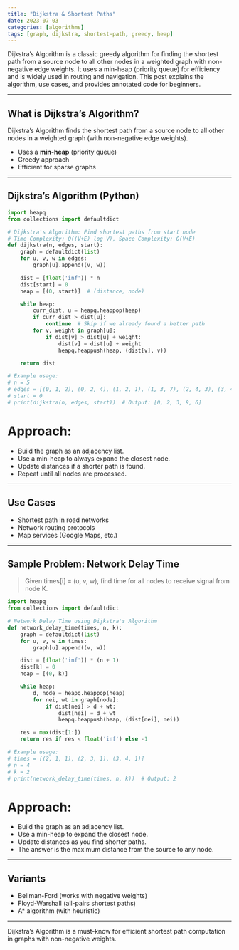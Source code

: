 ```yaml
---
title: "Dijkstra & Shortest Paths"
date: 2023-07-03
categories: [algorithms]
tags: [graph, dijkstra, shortest-path, greedy, heap]
---
```


Dijkstra’s Algorithm is a classic greedy algorithm for finding the shortest path from a source node to all other nodes in a weighted graph with non-negative edge weights. It uses a min-heap (priority queue) for efficiency and is widely used in routing and navigation. This post explains the algorithm, use cases, and provides annotated code for beginners.

---

## What is Dijkstra’s Algorithm?

Dijkstra’s Algorithm finds the shortest path from a source node to all other nodes in a weighted graph (with non-negative edge weights).

- Uses a **min-heap** (priority queue)
- Greedy approach
- Efficient for sparse graphs

---

## Dijkstra’s Algorithm (Python)

```python
import heapq
from collections import defaultdict

# Dijkstra's Algorithm: Find shortest paths from start node
# Time Complexity: O((V+E) log V), Space Complexity: O(V+E)
def dijkstra(n, edges, start):
    graph = defaultdict(list)
    for u, v, w in edges:
        graph[u].append((v, w))

    dist = [float('inf')] * n
    dist[start] = 0
    heap = [(0, start)]  # (distance, node)

    while heap:
        curr_dist, u = heapq.heappop(heap)
        if curr_dist > dist[u]:
            continue  # Skip if we already found a better path
        for v, weight in graph[u]:
            if dist[v] > dist[u] + weight:
                dist[v] = dist[u] + weight
                heapq.heappush(heap, (dist[v], v))

    return dist

# Example usage:
# n = 5
# edges = [(0, 1, 2), (0, 2, 4), (1, 2, 1), (1, 3, 7), (2, 4, 3), (3, 4, 1)]
# start = 0
# print(dijkstra(n, edges, start))  # Output: [0, 2, 3, 9, 6]
```
# Approach:
- Build the graph as an adjacency list.
- Use a min-heap to always expand the closest node.
- Update distances if a shorter path is found.
- Repeat until all nodes are processed.

---

## Use Cases

- Shortest path in road networks
- Network routing protocols
- Map services (Google Maps, etc.)

---

## Sample Problem: Network Delay Time

> Given times[i] = (u, v, w), find time for all nodes to receive signal from node K.

```python
import heapq
from collections import defaultdict

# Network Delay Time using Dijkstra's Algorithm
def network_delay_time(times, n, k):
    graph = defaultdict(list)
    for u, v, w in times:
        graph[u].append((v, w))

    dist = [float('inf')] * (n + 1)
    dist[k] = 0
    heap = [(0, k)]

    while heap:
        d, node = heapq.heappop(heap)
        for nei, wt in graph[node]:
            if dist[nei] > d + wt:
                dist[nei] = d + wt
                heapq.heappush(heap, (dist[nei], nei))

    res = max(dist[1:])
    return res if res < float('inf') else -1

# Example usage:
# times = [(2, 1, 1), (2, 3, 1), (3, 4, 1)]
# n = 4
# k = 2
# print(network_delay_time(times, n, k))  # Output: 2
```
# Approach:
- Build the graph as an adjacency list.
- Use a min-heap to expand the closest node.
- Update distances as you find shorter paths.
- The answer is the maximum distance from the source to any node.

---

## Variants

- Bellman-Ford (works with negative weights)
- Floyd-Warshall (all-pairs shortest paths)
- A* algorithm (with heuristic)

---

Dijkstra’s Algorithm is a must-know for efficient shortest path computation in graphs with non-negative weights. 